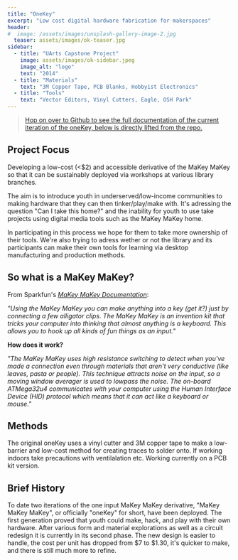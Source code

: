 ```yaml
---
title: "OneKey"
excerpt: "Low cost digital hardware fabrication for makerspaces"
header:
#  image: /assets/images/unsplash-gallery-image-2.jpg
  teaser: assets/images/ok-teaser.jpg
sidebar:
  - title: "UArts Capstone Project"
    image: assets/images/ok-sidebar.jpeg
    image_alt: "logo"
    text: "2014"
  - title: "Materials"
    text: "3M Copper Tape, PCB Blanks, Hobbyist Electronics"
  - title: "Tools"
    text: "Vector Editors, Vinyl Cutters, Eagle, OSH Park"
---
```


>[Hop on over to Github to see the full documentation of the current iteration of the oneKey, below is directly lifted from the repo.](https://github.com/makerjawn/oneKey/)

Project Focus
-------------------
Developing a low-cost (<$2) and accessible derivative of the MaKey MaKey so that it can be sustainably deployed via workshops at various library branches.

The aim is to introduce youth in underserved/low-income communities to making hardware that they can then tinker/play/make with. It's adressing the question "Can I take this home?" and the inability for youth to use take projects using digital media tools such as the MaKey MaKey home.

In participating in this process we hope for them to take more ownership of their tools. We're also trying to adress wether or not the library and its participants can make their own tools for learning via desktop manufacturing and production methods.

So what is a MaKey MaKey?
-------------------
From Sparkfun's [*MaKey MaKey Documentation*](https://github.com/sparkfun/makeymakey):

*"Using the MaKey MaKey you can make anything into a key (get it?) just by connecting a few alligator clips. The MaKey MaKey is an invention kit that tricks your computer into thinking that almost anything is a keyboard. This allows you to hook up all kinds of fun things as an input."*

**How does it work?**

*"The MaKey MaKey uses high resistance switching to detect when you've made a connection even through materials that aren't very conductive (like leaves, pasta or people). This technique attracts noise on the input, so a moving window averager is used to lowpass the noise. The on-board ATMega32u4 communicates with your computer using the Human Interface Device (HID) protocol which means that it can act like a keyboard or mouse."*

Methods
-------------------
The original oneKey uses a vinyl cutter and 3M copper tape to make a low-barrier and low-cost method for creating traces to solder onto. If working indoors take precautions with ventilalation etc. Working currently on a PCB kit version.

Brief History
-------------------
To date two iterations of the one input MaKey MaKey derivative, "MaKey MaKey MaKey", or officially "oneKey" for short, have been deployed. The first generation proved that youth could make, hack, and play with their own hardware. After various form and material explorations as well as a circuit redesign it is currently in its second phase. The new design is easier to handle, the cost per unit has dropped from $7 to $1.30, it's quicker to make, and there is still much more to refine.
